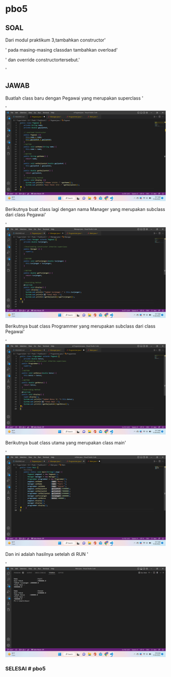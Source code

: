 # pbo5

## SOAL
Dari modul praktikum 3,tambahkan constructor'<p>'
pada masing-masing classdan tambahkan overload'<p>'
dan override constructortersebut.'<p>'
## JAWAB
Buatlah class baru dengan Pegawai yang merupakan superclass '<p>'
![Gambar1](ss5/Screenshot%20(183).png)

Berikutnya buat class lagi dengan nama Manager yang merupakan subclass dari class Pegawai'<p>'
![Gambar2](ss5/Screenshot%20(184).png)

Berikutnya buat class Programmer yang merupakan subclass dari class Pegawai'<p>'
![Gambar3](ss5/Screenshot%20(185).png)

Berikutnya buat class utama yang merupakan class main'<p>'
![Gambar5](ss5/Screenshot%20(186).png)


Dan ini adalah hasilnya setelah di RUN '<p>'
![Gambar6](ss5/Screenshot%20(187).png)


### SELESAI # pbo5